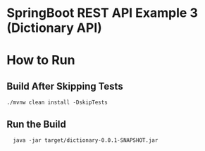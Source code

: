 # SpringBoot REST API Example 3 (Dictionary API)

# How to Run

## Build After Skipping Tests
```
./mvnw clean install -DskipTests
```

## Run the Build
```
  java -jar target/dictionary-0.0.1-SNAPSHOT.jar
```
